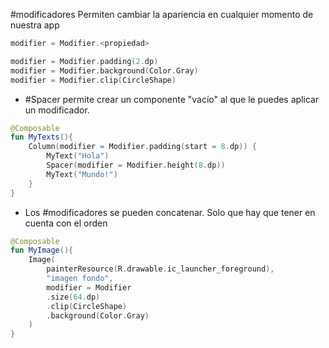 #modificadores Permiten cambiar la apariencia en cualquier momento de nuestra app

```Kotlin
modifier = Modifier.<propiedad>

modifier = Modifier.padding(2.dp)
modifier = Modifier.background(Color.Gray)
modifier = Modifier.clip(CircleShape)
```
- #Spacer permite crear un componente "vacío" al que le puedes aplicar un modificador.
```Kotlin
@Composable  
fun MyTexts(){  
    Column(modifier = Modifier.padding(start = 8.dp)) {  
        MyText("Hola")  
        Spacer(modifier = Modifier.height(8.dp))  
        MyText("Mundo!")  
    }  
}
```

- Los #modificadores se pueden concatenar.
  Solo que hay que tener en cuenta con el orden
```Kotlin
@Composable  
fun MyImage(){  
    Image(
	    painterResource(R.drawable.ic_launcher_foreground),  
        "imagen fondo",  
        modifier = Modifier
        .size(64.dp)
        .clip(CircleShape)
        .background(Color.Gray)  
    )  
}
```